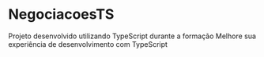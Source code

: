 # NegociacoesTS
Projeto desenvolvido utilizando TypeScript durante a formação  Melhore sua experiência de desenvolvimento com TypeScript
